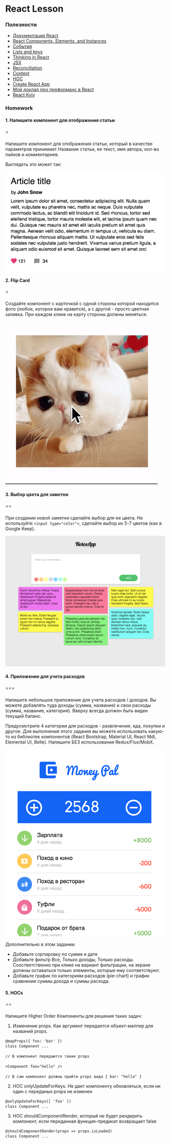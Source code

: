 # React Lesson

### Полезности

- [Документация React](https://reactjs.org/docs/hello-world.html)
- [React Components, Elements, and Instances](https://reactjs.org/blog/2015/12/18/react-components-elements-and-instances.html)
- [События](https://reactjs.org/docs/handling-events.html)
- [Lists and keys](https://reactjs.org/docs/lists-and-keys.html)
- [Thinking in React](https://reactjs.org/docs/thinking-in-react.html)
- [JSX](https://reactjs.org/docs/jsx-in-depth.html)
- [Reconciliation](https://reactjs.org/docs/reconciliation.html)
- [Context](https://reactjs.org/docs/context.html)
- [HOC](https://reactjs.org/docs/higher-order-components.html)
- [Create React App](https://github.com/facebookincubator/create-react-app)
- [Мой доклад про перформанс в React](https://www.youtube.com/watch?v=5pIUicKWyrQ)
- [React Kyiv](https://www.meetup.com/Kyiv-ReactJS-Meetup/)

### Homework

#### 1. Напишите компонент для отображения статьи

⭐️

Напишите компонент для отображения статьи, который в качестве параметров принимает Название статьи, ее текст, имя автора, кол-во лайков и комментариев.

Выглядеть это может так:

![1](_assets/Article.png)

#### 2.  Flip Card

⭐️

Создайте компонент с карточкой с одной стороны которой находится фото (любое, которое вам нравится), а с другой - просто цветная заливка. При каждом клике на карту стороны должны меняться.

![1](_assets/FlipCard.gif)


#### 3. Выбор цвета для заметки

⭐️⭐️

При создании новой заметки сделайте выбор для ее цвета. Не используйте `<input type="color">`, сделайте выбор их 5-7 цветов (как в Google Keep).

![1](_assets/Notes.png)

#### 4. Приложение для учета расходов

⭐️⭐️⭐️

Напишите небольшое приложение для учета расходов / доходов. Вы можете добавлять туда доходы (сумма, название) и свои расходы (сумма, название, категория). Вверху всегда должен быть виден текущий баланс.

Предусмотрите 4 категории для расходов - развлечения, еда, покупки и другое. Для выполнения этого задания вы можете использовать какую-то из библиотек компонентов (React Bootstrap, Material UI, React Mdl, Elemental UI, Belle). Напишите БЕЗ использования Redux/Flux/MobX.

![1](_assets/MoneyPal.png)

Дополнительно в этом задании:
 - Добавьте сортировку по сумме и дате
 - Добавьте фильтр Все, Только доходы, Только расходы. Соостветственно при клике на вариант фильтрации, на экране должны оставаться только элементы, которые ему соответствуют.
 - Добавьте график по категориям расходов (pie-chart) и график сравнения суммы дохода и суммы расхода.

#### 5. HOCs

⭐️⭐️

Напишите Higher Order Компоненты для решения таких задач:

1) Изменение props. Как аргумент передается объект-маппер для названий props.

```
@mapProps({ foo: 'bar' })
class Component ...

// В компонент передаются такие props

<Component foo="hello" />

// В сам компонент должны прийти props вида { bar: "hello" }

```

2) HOC onlyUpdateForKeys. Не дает компоненту обновляться, если ни один с переданых props не изменен

```
@onlyUpdateForKeys([ 'foo' ])
class Component ...

```

3) HOC shouldComponentRender, который не будет рендерить компонент, если переданная функция-предикат возвращает false

```
@shouldComponentRender(props => props.isLoaded)
class Component ...

```


